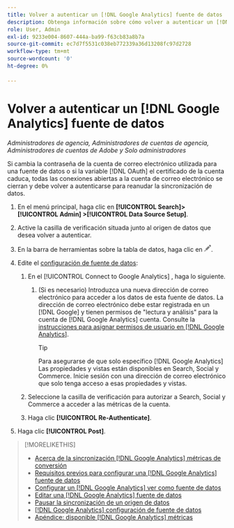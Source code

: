 ```yaml
---
title: Volver a autenticar un [!DNL Google Analytics] fuente de datos
description: Obtenga información sobre cómo volver a autenticar un [!DNL Google Analytics] fuente de datos si cambia la contraseña asociada o si el certificado caduca.
role: User, Admin
exl-id: 9233e004-8607-444a-ba99-f63cb83a8b7a
source-git-commit: ec7d7f5531c038eb772339a36d13208fc97d2728
workflow-type: tm+mt
source-wordcount: '0'
ht-degree: 0%

---
```


# Volver a autenticar un [!DNL Google Analytics] fuente de datos

*Administradores de agencia, Administradores de cuentas de agencia, Administradores de cuentas de Adobe y Solo administradores*

Si cambia la contraseña de la cuenta de correo electrónico utilizada para una fuente de datos o si la variable [!DNL OAuth] el certificado de la cuenta caduca, todas las conexiones abiertas a la cuenta de correo electrónico se cierran y debe volver a autenticarse para reanudar la sincronización de datos.

1. En el menú principal, haga clic en **[!UICONTROL Search]> [!UICONTROL Admin] >[!UICONTROL Data Source Setup]**.

1. Active la casilla de verificación situada junto al origen de datos que desea volver a autenticar.

1. En la barra de herramientas sobre la tabla de datos, haga clic en ![Editar](/help/search-social-commerce/assets/edit.png "Editar").

1. Edite el [configuración de fuente de datos](data-source-settings.md):

   1. En el [!UICONTROL Connect to Google Analytics] , haga lo siguiente.

      1. (Si es necesario) Introduzca una nueva dirección de correo electrónico para acceder a los datos de esta fuente de datos. La dirección de correo electrónico debe estar registrada en un [!DNL Google] y tienen permisos de &quot;lectura y análisis&quot; para la cuenta de [!DNL Google Analytics] cuenta. Consulte la [instrucciones para asignar permisos de usuario en [!DNL Google Analytics]](https://support.google.com/analytics/answer/9305587).

         >[!TIP]
         >
         >Para asegurarse de que solo específico [!DNL Google Analytics] Las propiedades y vistas están disponibles en Search, Social y Commerce. Inicie sesión con una dirección de correo electrónico que solo tenga acceso a esas propiedades y vistas.

   1. Seleccione la casilla de verificación para autorizar a Search, Social y Commerce a acceder a las métricas de la cuenta.

   1. Haga clic **[!UICONTROL Re-Authenticate]**.

1. Haga clic **[!UICONTROL Post]**.

>[!MORELIKETHIS]
>
>* [Acerca de la sincronización [!DNL Google Analytics] métricas de conversión](data-source-about.md)
>* [Requisitos previos para configurar una [!DNL Google Analytics] fuente de datos](data-source-prerequisites.md)
>* [Configurar un [!DNL Google Analytics] ver como fuente de datos](data-source-configure.md)
>* [Editar una [!DNL Google Analytics] fuente de datos](data-source-edit.md)
>* [Pausar la sincronización de un origen de datos](data-source-pause.md)
>* [[!DNL Google Analytics] configuración de fuente de datos](data-source-settings.md)
>* [Apéndice: disponible [!DNL Google Analytics] métricas](data-source-ga-metrics.md)
